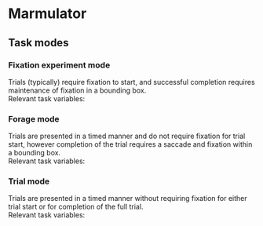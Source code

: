 # Marmulator

## Task modes

### Fixation experiment mode
Trials (typically) require fixation to start, and successful completion requires maintenance of fixation in a bounding box.  
Relevant task variables: 

### Forage mode
Trials are presented in a timed manner and do not require fixation for trial start, however completion of the trial requires a saccade and fixation within a bounding box.  
Relevant task variables: 

### Trial mode 
Trials are presented in a timed manner without requiring fixation for either trial start or for completion of the full trial.  
Relevant task variables: 


